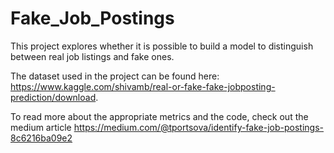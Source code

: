 # Fake_Job_Postings
This project explores whether it is possible to build a model to distinguish between real job listings and fake ones.

The dataset used in the project can be found here: https://www.kaggle.com/shivamb/real-or-fake-fake-jobposting-prediction/download.

To read more about the appropriate metrics and the code, check out the medium article https://medium.com/@tportsova/identify-fake-job-postings-8c6216ba09e2
